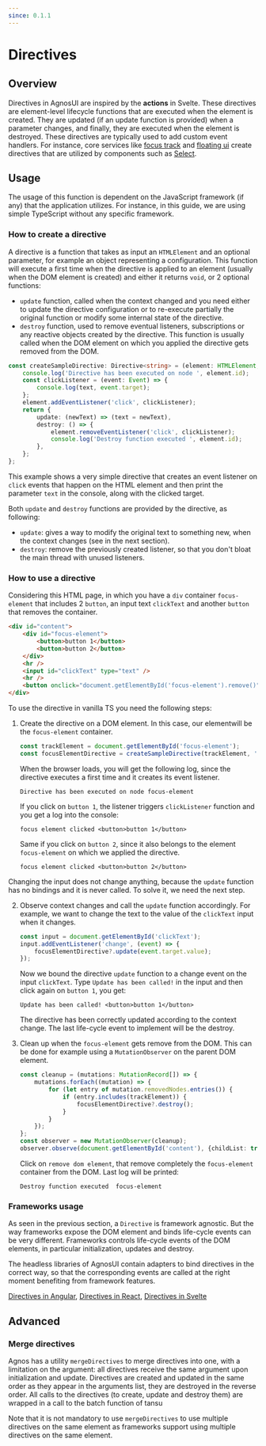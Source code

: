 ```yaml
---
since: 0.1.1
---
```


# Directives

## Overview

Directives in AgnosUI are inspired by the **actions** in Svelte. These directives are element-level lifecycle functions that are executed when the element is created. They are updated (if an update function is provided) when a parameter changes, and finally, they are executed when the element is destroyed.
These directives are typically used to add custom event handlers. For instance, core services like [focus track](../04-Services/01-Focustrack.md) and [floating ui](../04-Services/03-Floating-UI.md) create directives that are utilized by components such as [Select](../components/select/examples).

## Usage

The usage of this function is dependent on the JavaScript framework (if any) that the application utilizes. For instance, in this guide, we are using simple TypeScript without any specific framework.

### How to create a directive

A directive is a function that takes as input an `HTMLElement` and an optional parameter, for example an object representing a configuration.
This function will execute a first time when the directive is applied to an element (usually when the DOM element is created) and either it returns `void`, or 2 optional functions:

- `update` function, called when the context changed and you need either to update the directive configuration or to re-execute partially the original function or modify some internal state of the directive.
- `destroy` function, used to remove eventual listeners, subscriptions or any reactive objects created by the directive. This function is usually called when the DOM element on which you applied the directive gets removed from the DOM.

```typescript
const createSampleDirective: Directive<string> = (element: HTMLElement, text: string) => {
	console.log('Directive has been executed on node ', element.id);
	const clickListener = (event: Event) => {
		console.log(text, event.target);
	};
	element.addEventListener('click', clickListener);
	return {
		update: (newText) => (text = newText),
		destroy: () => {
			element.removeEventListener('click', clickListener);
			console.log('Destroy function executed ', element.id);
		},
	};
};
```

This example shows a very simple directive that creates an event listener on `click` events that happen on the HTML element and then print the parameter `text` in the console, along with the clicked target.

Both `update` and `destroy` functions are provided by the directive, as following:

- `update`: gives a way to modify the original text to something new, when the context changes (see in the next section).
- `destroy`: remove the previously created listener, so that you don't bloat the main thread with unused listeners.

### How to use a directive

Considering this HTML page, in which you have a `div` container `focus-element` that includes 2 `button`, an input text `clickText` and another `button` that removes the container.

```html
<div id="content">
	<div id="focus-element">
		<button>button 1</button>
		<button>button 2</button>
	</div>
	<hr />
	<input id="clickText" type="text" />
	<hr />
	<button onclick="document.getElementById('focus-element').remove()">remove dom element</button>
</div>
```

To use the directive in vanilla TS you need the following steps:

1.  Create the directive on a DOM element. In this case, our elementwill be the `focus-element` container.

    ```typescript
    const trackElement = document.getElementById('focus-element');
    const focusElementDirective = createSampleDirective(trackElement, 'focus-element click');
    ```

    When the browser loads, you will get the following log, since the directive executes a first time and it creates its event listener.

    ```
    Directive has been executed on node focus-element
    ```

    If you click on `button 1`, the listener triggers `clickListener` function and you get a log into the console:

    ```
    focus element clicked <button>​button 1​</button>​
    ```

    Same if you click on `button 2`, since it also belongs to the element `focus-element` on which we applied the directive.

    ```
    focus element clicked <button>​button 2</button>​
    ```

Changing the input does not change anything, because the `update` function has no bindings and it is never called. To solve it, we need the next step.

2.  Observe context changes and call the `update` function accordingly. For example, we want to change the text to the value of the `clickText` input when it changes.

    ```typescript
    const input = document.getElementById('clickText');
    input.addEventListener('change', (event) => {
    	focusElementDirective?.update(event.target.value);
    });
    ```

    Now we bound the directive `update` function to a change event on the input `clickText`.
    Type `Update has been called!` in the input and then click again on `button 1`, you get:

    ```
    Update has been called! <button>​button 1</button>​
    ```

    The directive has been correctly updated according to the context change.
    The last life-cycle event to implement will be the destroy.

3.  Clean up when the `focus-element` gets remove from the DOM. This can be done for example using a `MutationObserver` on the parent DOM element.

    ```typescript
    const cleanup = (mutations: MutationRecord[]) => {
    	mutations.forEach((mutation) => {
    		for (let entry of mutation.removedNodes.entries()) {
    			if (entry.includes(trackElement)) {
    				focusElementDirective?.destroy();
    			}
    		}
    	});
    };
    const observer = new MutationObserver(cleanup);
    observer.observe(document.getElementById('content'), {childList: true});
    ```

    Click on `remove dom element`, that remove completely the `focus-element` container from the DOM. Last log will be printed:

    ```
    Destroy function executed  focus-element
    ```

### Frameworks usage

As seen in the previous section, a `Directive` is framework agnostic. But the way frameworks expose the DOM element and binds life-cycle events can be very different. Frameworks controls life-cycle events of the DOM elements, in particular initialization, updates and destroy.

The headless libraries of AgnosUI contain adapters to bind directives in the correct way, so that the corresponding events are called at the right moment benefiting from framework features.

<!-- <framework-specific src="Directives.md"> -->

[Directives in Angular](../../angular/docs/Directives.md),
[Directives in React](../../react/docs/Directives.md),
[Directives in Svelte](../../svelte/docs/Directives.md)

<!-- </framework-specific> -->

## Advanced

### Merge directives

Agnos has a utility `mergeDirectives` to merge directives into one, with a limitation on the argument:
all directives receive the same argument upon initialization and update.
Directives are created and updated in the same order as they appear in the arguments list,
they are destroyed in the reverse order.
All calls to the directives (to create, update and destroy them) are wrapped in a call to the batch function of tansu

Note that it is not mandatory to use `mergeDirectives` to use multiple directives on the same element as frameworks support using multiple directives on the same element.
